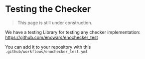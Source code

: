 # Testing the Checker

> This page is still under construction.

We have a testing Library for testing any checker implementation: https://github.com/enowars/enochecker_test

You can add it to your repository with this `.github/workflows/enochecker_test.yml`

